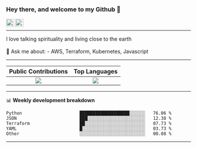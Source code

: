 ### Hey there, and welcome to my Github 👋

<a href="https://www.linkedin.com/in/ibrahiem-mohammad/" target="_blank">
  <img align="left" alt="Ibrahiem's LinkdeIn" width="22px" src="https://cdn.worldvectorlogo.com/logos/linkedin-icon-2.svg"/>
</a>
<a href="https://imohammd.netlify.app/" target="_blank">
  <img align="left" alt="Ibrahiem's Website" width="22px" src="https://cdn.worldvectorlogo.com/logos/netlify.svg"/>
</a>
<br>
<hr>
I love talking spirituality and living close to the earth
<br>
<br>
💬 Ask me about: 
- AWS, Terraform, Kubernetes, Javascript

-------

Public Contributions             |  Top Languages
:-------------------------:|:-------------------------:
![](https://github-readme-stats.vercel.app/api?username=ibrahiem96&show_icons=true&count_private=true&bg_color=30,e96443,904e95&title_color=fff&text_color=fff)  |  ![](https://github-readme-stats.vercel.app/api/top-langs/?username=ibrahiem96&layout=compact&bg_color=30,e96443,904e95&title_color=fff&text_color=fff&hide=html,css)

-------
📊 **Weekly development breakdown**
<!--START_SECTION:waka-->

```text
Python                      ███████████████████░░░░░░   76.06 %
JSON                        ███░░░░░░░░░░░░░░░░░░░░░░   12.38 %
Terraform                   ██░░░░░░░░░░░░░░░░░░░░░░░   07.73 %
YAML                        █░░░░░░░░░░░░░░░░░░░░░░░░   03.73 %
Other                       ░░░░░░░░░░░░░░░░░░░░░░░░░   00.08 %
```

<!--END_SECTION:waka-->
-------
